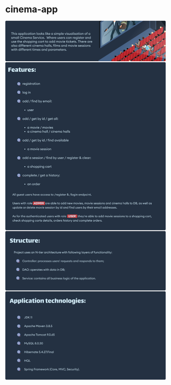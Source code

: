 # cinema-app
![](src/main/resources/images/1-title.png)
![](src/main/resources/images/2-features.png)
![](src/main/resources/images/3-structure.png)
![](src/main/resources/images/4-technologies.png)
